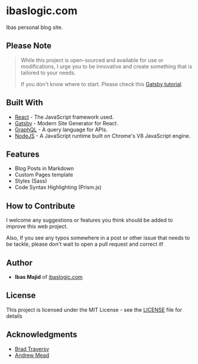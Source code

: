 # ibaslogic.com

Ibas personal blog site.

## Please Note

> While this project is open-sourced and available for use or modifications, I urge you to be innovative and create something that is tailored to your needs.
>
> If you don't know where to start. Please check this [Gatsby tutorial](https://ibaslogic.com/blog/gatsby-tutorial-from-scratch-for-beginners/ "Gatsby tutorial").

## Built With

- [React](https://reactjs.org/) - The JavaScript framework used.
- [Gatsby](https://www.gatsbyjs.org/) - Modern Site Generator for React.
- [GraphQL](https://graphql.org/) - A query language for APIs.
- [NodeJS](https://nodejs.org/) - A JavaScript runtime built on Chrome's V8 JavaScript engine.

## Features

- Blog Posts in Markdown
- Custom Pages template
- Styles (Sass)
- Code Syntax Highlighting (Prism.js)

## How to Contribute

I welcome any suggestions or features you think should be added to improve this web project.

Also, If you see any typos somewhere in a post or other issue that needs to be tackle, please don't wait to open a pull request and correct it!

## Author

- **Ibas Majid** of [ibaslogic.com](https://ibaslogic.com/)

## License

This project is licensed under the MIT License - see the [LICENSE](https://github.com/Ibaslogic/Ibaslogic/blob/master/LICENSE) file for details

## Acknowledgments

- [Brad Traversy](https://github.com/bradtraversy)
- [Andrew Mead](https://github.com/andrewjmead)

